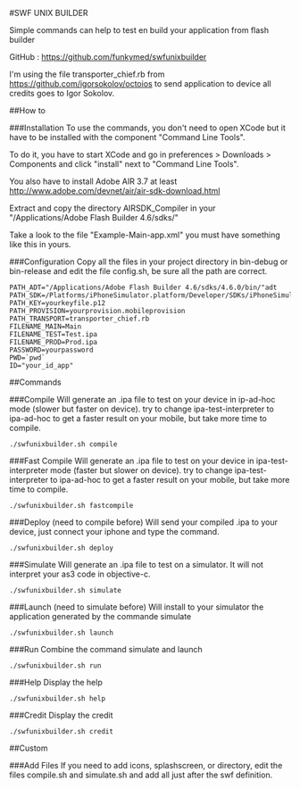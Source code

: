 #SWF UNIX BUILDER      

Simple commands can help to test en build your application from flash builder

GitHub : https://github.com/funkymed/swfunixbuilder                 

I'm using the file transporter_chief.rb from https://github.com/igorsokolov/octoios to send application to device all credits goes to Igor Sokolov.        

##How to

###Installation
To use the commands, you don't need to open XCode but it have to be installed with the component "Command Line Tools".

To do it, you have to start XCode and go in preferences > Downloads > Components and click "install" next to "Command Line Tools".
                                                             
You also have to install Adobe AIR 3.7 at least http://www.adobe.com/devnet/air/air-sdk-download.html‎

Extract and copy the directory AIRSDK_Compiler in your "/Applications/Adobe Flash Builder 4.6/sdks/"

Take a look to the file "Example-Main-app.xml" you must have something like this in yours.

###Configuration
Copy all the files in your project directory in bin-debug or bin-release and edit the file config.sh, be sure all the path are correct.

~~~
PATH_ADT="/Applications/Adobe Flash Builder 4.6/sdks/4.6.0/bin/"adt
PATH_SDK=/Platforms/iPhoneSimulator.platform/Developer/SDKs/iPhoneSimulator6.0.sdk
PATH_KEY=yourkeyfile.p12             
PATH_PROVISION=yourprovision.mobileprovision
PATH_TRANSPORT=transporter_chief.rb
FILENAME_MAIN=Main
FILENAME_TEST=Test.ipa
FILENAME_PROD=Prod.ipa
PASSWORD=yourpassword              
PWD=`pwd` 
ID="your_id_app"
~~~

##Commands
          
###Compile
Will generate an .ipa file to test on your device in ip-ad-hoc mode (slower but faster on device). 
try to change ipa-test-interpreter to ipa-ad-hoc to get a faster result on your mobile, but take more time to compile.
~~~
./swfunixbuilder.sh compile
~~~           
                           
###Fast Compile
Will generate an .ipa file to test on your device in ipa-test-interpreter mode (faster but slower on device). 
try to change ipa-test-interpreter to ipa-ad-hoc to get a faster result on your mobile, but take more time to compile.
~~~
./swfunixbuilder.sh fastcompile
~~~
###Deploy (need to compile before)
Will send your compiled .ipa to your device, just connect your iphone and type the command.
~~~                     
./swfunixbuilder.sh deploy
~~~

###Simulate
Will generate an .ipa file to test on a simulator. It will not interpret your as3 code in objective-c.
~~~                     
./swfunixbuilder.sh simulate
~~~                   

###Launch (need to simulate before)
Will install to your simulator the application generated by the commande simulate
~~~                     
./swfunixbuilder.sh launch
~~~

###Run
Combine the command simulate and launch
~~~                     
./swfunixbuilder.sh run
~~~

###Help
Display the help
~~~                     
./swfunixbuilder.sh help
~~~                                              
        
###Credit
Display the credit
~~~                     
./swfunixbuilder.sh credit
~~~        

##Custom
        
###Add Files
If you need to add icons, splashscreen, or directory, edit the files compile.sh and simulate.sh and add all just after the swf definition.
